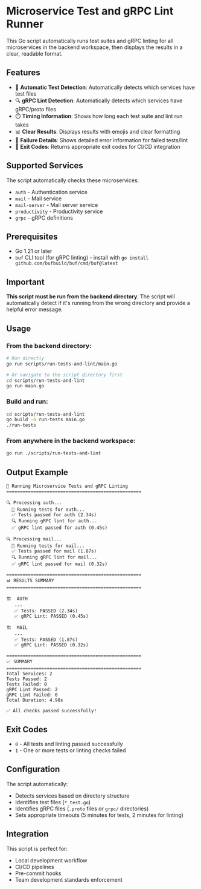# Microservice Test and gRPC Lint Runner

This Go script automatically runs test suites and gRPC linting for all microservices in the backend workspace, then displays the results in a clear, readable format.

## Features

- 🧪 **Automatic Test Detection**: Automatically detects which services have test files
- 🔍 **gRPC Lint Detection**: Automatically detects which services have gRPC/proto files
- ⏱️ **Timing Information**: Shows how long each test suite and lint run takes
- 📊 **Clear Results**: Displays results with emojis and clear formatting
- 🚨 **Failure Details**: Shows detailed error information for failed tests/lint
- 🔄 **Exit Codes**: Returns appropriate exit codes for CI/CD integration

## Supported Services

The script automatically checks these microservices:
- `auth` - Authentication service
- `mail` - Mail service
- `mail-server` - Mail server service
- `productivity` - Productivity service
- `grpc` - gRPC definitions

## Prerequisites

- Go 1.21 or later
- `buf` CLI tool (for gRPC linting) - install with `go install github.com/bufbuild/buf/cmd/buf@latest`

## Important

**This script must be run from the backend directory**. The script will automatically detect if it's running from the wrong directory and provide a helpful error message.

## Usage

### From the backend directory:

```bash
# Run directly
go run scripts/run-tests-and-lint/main.go

# Or navigate to the script directory first
cd scripts/run-tests-and-lint
go run main.go
```

### Build and run:

```bash
cd scripts/run-tests-and-lint
go build -o run-tests main.go
./run-tests
```

### From anywhere in the backend workspace:

```bash
go run ./scripts/run-tests-and-lint
```

## Output Example

```
🚀 Running Microservice Tests and gRPC Linting
==================================================

🔍 Processing auth...
  🧪 Running tests for auth...
  ✅ Tests passed for auth (2.34s)
  🔍 Running gRPC lint for auth...
  ✅ gRPC lint passed for auth (0.45s)

🔍 Processing mail...
  🧪 Running tests for mail...
  ✅ Tests passed for mail (1.87s)
  🔍 Running gRPC lint for mail...
  ✅ gRPC lint passed for mail (0.32s)

==================================================
📊 RESULTS SUMMARY
==================================================

🏗️  AUTH
   ---
   ✅ Tests: PASSED (2.34s)
   ✅ gRPC Lint: PASSED (0.45s)

🏗️  MAIL
   ---
   ✅ Tests: PASSED (1.87s)
   ✅ gRPC Lint: PASSED (0.32s)

==================================================
📈 SUMMARY
==================================================
Total Services: 2
Tests Passed: 2
Tests Failed: 0
gRPC Lint Passed: 2
gRPC Lint Failed: 0
Total Duration: 4.98s

✅ All checks passed successfully!
```

## Exit Codes

- `0` - All tests and linting passed successfully
- `1` - One or more tests or linting checks failed

## Configuration

The script automatically:
- Detects services based on directory structure
- Identifies test files (`*_test.go`)
- Identifies gRPC files (`.proto` files or `grpc/` directories)
- Sets appropriate timeouts (5 minutes for tests, 2 minutes for linting)

## Integration

This script is perfect for:
- Local development workflow
- CI/CD pipelines
- Pre-commit hooks
- Team development standards enforcement
